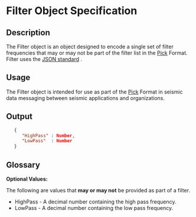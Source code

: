 # Filter Object Specification

## Description

The Filter object is an object designed to encode a single set of filter
frequencies that may or may not be part of the filter list in the [Pick](Pick.md)
Format. Filter uses the [JSON standard](http://www.json.org) .

## Usage
The Filter object is intended for use as part of the [Pick](Pick.md) Format
in seismic data messaging between seismic applications and organizations.

## Output
```json
   {
      "HighPass" : Number,
      "LowPass"  : Number
   }
```
## Glossary

**Optional Values:**

The following are values that **may or may not** be provided as part of a filter.

* HighPass - A decimal number containing the high pass frequency.
* LowPass - A decimal number containing the low pass frequency.
